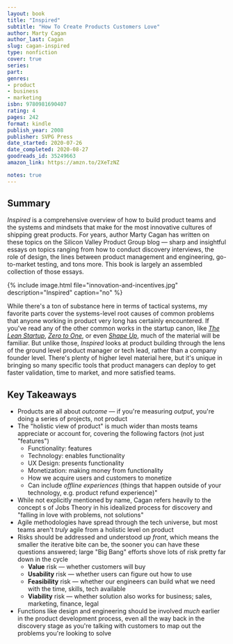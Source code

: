 ```yaml
---
layout: book
title: "Inspired"
subtitle: "How To Create Products Customers Love"
author: Marty Cagan
author_last: Cagan
slug: cagan-inspired
type: nonfiction
cover: true
series: 
part: 
genres:
- product
- business
- marketing
isbn: 9780981690407
rating: 4
pages: 242
format: kindle
publish_year: 2008
publisher: SVPG Press
date_started: 2020-07-26
date_completed: 2020-08-27
goodreads_id: 35249663
amazon_link: https://amzn.to/2XeTzNZ

notes: true
---
```


## Summary

_Inspired_ is a comprehensive overview of how to build product teams and the systems and mindsets that make for the most innovative cultures of shipping great products. For years, author Marty Cagan has written on these topics on the Silicon Valley Product Group blog — sharp and insightful essays on topics ranging from how to conduct discovery interviews, the role of design, the lines between product management and engineering, go-to-market testing, and tons more. This book is largely an assembled collection of those essays.

{% include image.html file="innovation-and-incentives.jpg" description="Inspired" caption="no" %}

While there's a ton of substance here in terms of tactical systems, my favorite parts cover the systems-level root causes of common problems that anyone working in product very long has certainly encountered. If you've read any of the other common works in the startup canon, like _[The Lean Startup](/books/ries-the-lean-startup/ "The Lean Startup")_, _[Zero to One](/books/thiel-zero-to-one/ "Zero to One")_, or even _[Shape Up](/post/shape-up/ "Shape Up")_, much of the material will be familiar. But unlike those, _Inspired_ looks at product building through the lens of the ground level product manager or tech lead, rather than a company founder level. There's plenty of higher level material here, but it's unique in bringing so many specific tools that product managers can deploy to get faster validation, time to market, and more satisfied teams.

## Key Takeaways
    
* Products are all about _outcome_ — if you're measuring _output_, you're doing a series of projects, not product
* The "holistic view of product" is much wider than mosts teams appreciate or account for, covering the following factors (not just "features")
  * Functionality: features
  * Technology: enables functionality
  * UX Design: presents functionality
  * Monetization: making money from functionality
  * How we acquire users and customers to monetize
  * Can include _offline experiences_ (things that happen outside of your technology, e.g. product refund experience)"
* While not explicitly mentioned by name, Cagan refers heavily to the concept s of Jobs Theory in his idealized process for discovery and "falling in love with problems, not solutions"
* Agile methodologies have spread through the tech universe, but most teams aren't _truly_ agile from a holistic level on product
* Risks should be addressed and understood _up front_, which means the smaller the iterative bite can be, the sooner you can have these questions answered; large "Big Bang" efforts shove lots of risk pretty far down in the cycle
  * **Value** risk — whether customers will buy
  * **Usability** risk — whether users can figure out how to use
  * **Feasibility** risk — whether our engineers can build what we need with the time, skills, tech available
  * **Viability** risk — whether solution also works for business; sales, marketing, finance, legal
* Functions like design and engineering should be involved _much_ earlier in the product development process, even all the way back in the discovery stage as you're talking with customers to map out the problems you're looking to solve
